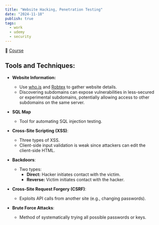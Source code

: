 ```yaml
---
title: "Website Hacking, Penetration Testing"
date: "2024-11-18"
publish: true
tags:
  - work
  - udemy
  - security
---
```


🔗 [Course](https://www.udemy.com/course/learn-website-hacking-penetration-testing-from-scratch/)

## Tools and Techniques:
- **Website Information:**
  - Use [who.is](https://who.is/) and [Robtex](https://robtex.com/) to gather website details.
  - Discovering subdomains can expose vulnerabilities in less-secured or experimental subdomains, potentially allowing access to other subdomains on the same server.

- **SQL Map**
  - Tool for automating SQL injection testing.

- **Cross-Site Scripting (XSS)**:
  - Three types of XSS.
  - Client-side input validation is weak since attackers can edit the client-side HTML.

- **Backdoors**:
  - Two types:
    - **Direct:** Hacker initiates contact with the victim.
    - **Reverse:** Victim initiates contact with the hacker.

- **Cross-Site Request Forgery (CSRF)**:
  - Exploits API calls from another site (e.g., changing passwords).

- **Brute Force Attacks**:
  - Method of systematically trying all possible passwords or keys.
